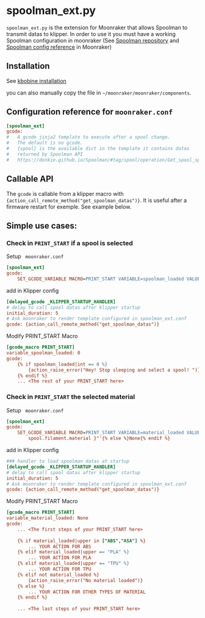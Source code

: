 # spoolman_ext.py

``spoolman_ext.py`` is the extension for Moonraker that allows Spoolman to transmit datas to klipper. In order to use it you must have
a working Spoolman configuration in moonraker (See [Spoolman repository](https://github.com/Donkie/Spoolman) and [Spoolman config reference](https://moonraker.readthedocs.io/en/latest/configuration/#spoolman) in Moonraker)

## Installation 
See [kbobine installation](README.md#run-the-installer)  

you can also manually copy the file in ``~/moonraker/moonraker/components``.

## Configuration reference for ``moonraker.conf``

```ini
[spoolman_ext]
gcode:
#   A gcode jinja2 template to execute after a spool change. 
#   The default is no gcode.
#   {spool} is the available dict in the template it contains datas
#   returned by Spoolman API 
#   https://donkie.github.io/Spoolman/#tag/spool/operation/Get_spool_spool__spool_id__get 
```
## Callable API

The ``gcode`` is callable from a klipper macro with
``{action_call_remote_method("get_spoolman_datas")}``.  It is useful after a firmware restart for exemple. See example below.

## Simple use cases:
### Check in ``PRINT_START`` if a spool is selected

Setup `` moonraker.conf``
```ini
[spoolman_ext]
gcode:
    SET_GCODE_VARIABLE MACRO=PRINT_START VARIABLE=spoolman_loaded VALUE="{% if spool.id %}1{% else %}0{% endif %}"
```

add in Klipper config
```ini
[delayed_gcode _KLIPPER_STARTUP_HANDLER]
# delay to call spool datas after klipper startup
initial_duration: 5
# Ask moonraker to render template configured in spoolman_ext.conf 
gcode: {action_call_remote_method("get_spoolman_datas")} 
```

Modify PRINT_START Macro
```ini
[gcode_macro PRINT_START]
variable_spoolman_loaded: 0
gcode:
    {% if spoolman_loaded|int == 0 %}
        {action_raise_error("Hey! Stop sleeping and select a spool! ")}
    {% endif %}
    ... <The rest of your PRINT_START here>
```

### Check in ``PRINT_START`` the selected material

Setup `` moonraker.conf``
```ini
[spoolman_ext]
gcode:
    SET_GCODE_VARIABLE MACRO=PRINT_START VARIABLE=material_loaded VALUE={% if spool.id %}'"{
        spool.filament.material }"'{% else %}None{% endif %}
```

add in Klipper config 
```ini
### handler to load spoolman datas at startup
[delayed_gcode _KLIPPER_STARTUP_HANDLER]
# delay to call spool datas after klipper startup
initial_duration: 5
# Ask moonraker to render template configured in spoolman_ext.conf 
gcode: {action_call_remote_method("get_spoolman_datas")} 
```

Modify PRINT_START Macro
```ini
[gcode_macro PRINT_START]
variable_material_loaded: None
gcode:
    ... <The first steps of your PRINT_START here>
    
    {% if material_loaded|upper in ["ABS","ASA"] %}
        ... YOUR ACTION FOR ABS
    {% elif material_loaded|upper == "PLA" %}
        ... YOUR ACTION FOR PLA
    {% elif material_loaded|upper == "TPU" %}
        ... YOUR ACTION FOR TPU
    {% elif not material_loaded %}
        {action_raise_error("No material loaded")}
    {% else %}
        ... YOUR ACTION FOR OTHER TYPES OF MATERIAL
    {% endif %}
        
    ... <The last steps of your PRINT_START here>
```